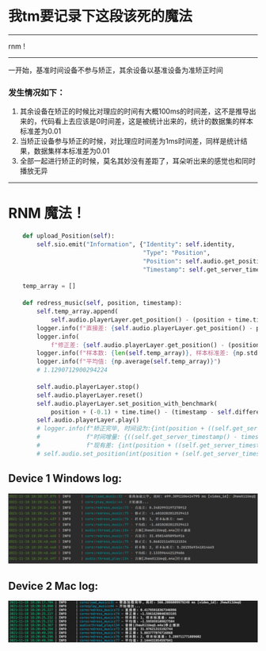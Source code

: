 # 我tm要记录下这段该死的魔法

---

rnm !

---

一开始，基准时间设备不参与矫正，其余设备以基准设备为准矫正时间

### 发生情况如下：

1. 其余设备在矫正的时候比对理应的时间有大概100ms的时间差，这不是推导出来的，代码看上去应该是0时间差，这是被统计出来的，统计的数据集的样本标准差为0.01
2. 当矫正设备参与矫正的时候，对比理应时间差为1ms时间差，同样是统计结果，数据集样本标准差为0.01
3. 全部一起进行矫正的时候，莫名其妙没有差距了，耳朵听出来的感觉也和同时播放无异

---

# RNM 魔法！

```python
    def upload_Position(self):
        self.sio.emit("Information", {"Identity": self.identity,
                                      "Type": "Position",
                                      "Position": self.audio.get_position(),
                                      "Timestamp": self.get_server_timestamp()})

    temp_array = []

    def redress_music(self, position, timestamp):
        self.temp_array.append(
            self.audio.playerLayer.get_position() - (position + time.time() - (timestamp - self.difference)))
        logger.info(f"直接差: {self.audio.playerLayer.get_position() - position}")
        logger.info(
            f"修正差: {self.audio.playerLayer.get_position() - (position + time.time() - (timestamp - self.difference))}")
        logger.info(f"样本数: {len(self.temp_array)}, 样本标准差: {np.std(self.temp_array, ddof=1)}")
        logger.info(f"平均值: {np.average(self.temp_array)}")
        # 1.1290712900294224

        self.audio.playerLayer.stop()
        self.audio.playerLayer.reset()
        self.audio.playerLayer.set_position_with_benchmark(
            position + (-0.1) + time.time() - (timestamp - self.difference))
        self.audio.playerLayer.play()
        # logger.info(f"矫正完毕, 时间设为:{int(position + ((self.get_server_timestamp() - timestamp) * 1000))}"
        #             f"时间增量: {((self.get_server_timestamp() - timestamp) * 1000)}, "
        #             f"现有差: {int(position + ((self.get_server_timestamp() - timestamp) * 1000)) - self.audio.get_position()}")
        # self.audio.set_position(int(position + (self.get_server_timestamp() - timestamp)))
```
## Device 1 Windows log:

![url](magic.png)

## Device 2 Mac log:

![url](magic2.png)